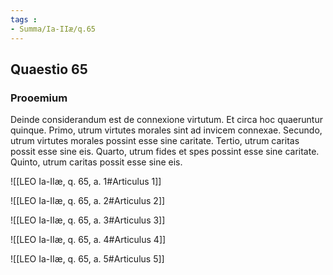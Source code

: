 ```yaml
---
tags : 
- Summa/Ia-IIæ/q.65
---
```


## Quaestio 65

### Prooemium

Deinde considerandum est de connexione virtutum. Et circa hoc quaeruntur quinque. Primo, utrum virtutes morales sint ad invicem connexae. Secundo, utrum virtutes morales possint esse sine caritate. Tertio, utrum caritas possit esse sine eis. Quarto, utrum fides et spes possint esse sine caritate. Quinto, utrum caritas possit esse sine eis.

![[LEO Ia-IIæ, q. 65, a. 1#Articulus 1]]

![[LEO Ia-IIæ, q. 65, a. 2#Articulus 2]]

![[LEO Ia-IIæ, q. 65, a. 3#Articulus 3]]

![[LEO Ia-IIæ, q. 65, a. 4#Articulus 4]]

![[LEO Ia-IIæ, q. 65, a. 5#Articulus 5]]

